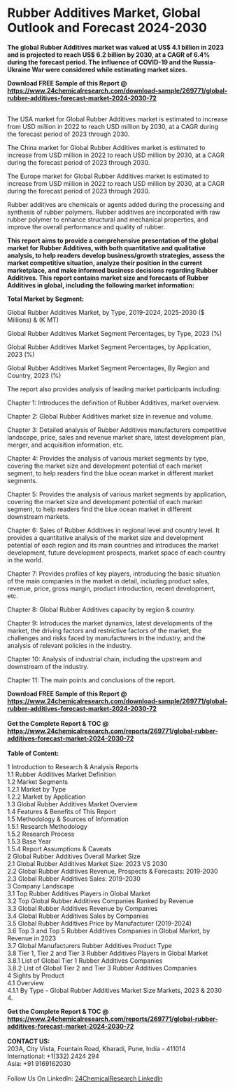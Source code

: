 <h1>Rubber Additives Market, Global Outlook and Forecast 2024-2030</h1><p><strong>The global Rubber Additives market was valued at US$ 4.1 billion in 2023 and is projected to reach US$ 6.2 billion by 2030, at a CAGR of 6.4% during the forecast period. The influence of COVID-19 and the Russia-Ukraine War were considered while estimating market sizes.</strong></p><p>
</p><p></p><div><b>Download FREE Sample of this Report @ 
            <a href="https://www.24chemicalresearch.com/download-sample/269771/global-rubber-additives-forecast-market-2024-2030-72">
            https://www.24chemicalresearch.com/download-sample/269771/global-rubber-additives-forecast-market-2024-2030-72</a></b></div><br><p>
</p><p>The USA market for Global Rubber Additives market is estimated to increase from USD million in 2022 to reach USD million by 2030, at a CAGR during the forecast period of 2023 through 2030.</p><p>
</p><p>The China market for Global Rubber Additives market is estimated to increase from USD million in 2022 to reach USD million by 2030, at a CAGR during the forecast period of 2023 through 2030.</p><p>
</p><p>The Europe market for Global Rubber Additives market is estimated to increase from USD million in 2022 to reach USD million by 2030, at a CAGR during the forecast period of 2023 through 2030.</p><p>
Rubber additives are chemicals or agents added during the processing and synthesis of rubber polymers. Rubber additives are incorporated with raw rubber polymer to enhance structural and mechanical properties, and improve the overall performance and quality of rubber.</p><p>
<strong>This report aims to provide a comprehensive presentation of the global market for Rubber Additives, with both quantitative and qualitative analysis, to help readers develop business/growth strategies, assess the market competitive situation, analyze their position in the current marketplace, and make informed business decisions regarding Rubber Additives. This report contains market size and forecasts of Rubber Additives in global, including the following market information:</strong></p><p>
</p><p>
<strong>Total Market by Segment:</strong></p><p>
Global Rubber Additives Market, by Type, 2019-2024, 2025-2030 ($ Millions) &amp; (K MT)</p><p>
Global Rubber Additives Market Segment Percentages, by Type, 2023 (%)</p><p>
</p><p>
Global Rubber Additives Market Segment Percentages, by Application, 2023 (%)</p><p>
</p><p>
Global Rubber Additives Market Segment Percentages, By Region and Country, 2023 (%)</p><p>
</p><p>
The report also provides analysis of leading market participants including:</p><p>
</p><p>
</p><p>
Chapter 1: Introduces the definition of Rubber Additives, market overview.</p><p>
Chapter 2: Global Rubber Additives market size in revenue and volume.</p><p>
Chapter 3: Detailed analysis of Rubber Additives manufacturers competitive landscape, price, sales and revenue market share, latest development plan, merger, and acquisition information, etc.</p><p>
Chapter 4: Provides the analysis of various market segments by type, covering the market size and development potential of each market segment, to help readers find the blue ocean market in different market segments.</p><p>
Chapter 5: Provides the analysis of various market segments by application, covering the market size and development potential of each market segment, to help readers find the blue ocean market in different downstream markets.</p><p>
Chapter 6: Sales of Rubber Additives in regional level and country level. It provides a quantitative analysis of the market size and development potential of each region and its main countries and introduces the market development, future development prospects, market space of each country in the world.</p><p>
Chapter 7: Provides profiles of key players, introducing the basic situation of the main companies in the market in detail, including product sales, revenue, price, gross margin, product introduction, recent development, etc.</p><p>
Chapter 8: Global Rubber Additives capacity by region &amp; country.</p><p>
Chapter 9: Introduces the market dynamics, latest developments of the market, the driving factors and restrictive factors of the market, the challenges and risks faced by manufacturers in the industry, and the analysis of relevant policies in the industry.</p><p>
Chapter 10: Analysis of industrial chain, including the upstream and downstream of the industry.</p><p>
Chapter 11: The main points and conclusions of the report.</p><div><b>Download FREE Sample of this Report @ 
            <a href="https://www.24chemicalresearch.com/download-sample/269771/global-rubber-additives-forecast-market-2024-2030-72">
            https://www.24chemicalresearch.com/download-sample/269771/global-rubber-additives-forecast-market-2024-2030-72</a></b></div><br><div><b>Get the Complete Report & TOC @ 
            <a href="https://www.24chemicalresearch.com/reports/269771/global-rubber-additives-forecast-market-2024-2030-72">
            https://www.24chemicalresearch.com/reports/269771/global-rubber-additives-forecast-market-2024-2030-72</a></b></div><br>
            <b>Table of Content:</b><p>1 Introduction to Research & Analysis Reports<br />
    1.1 Rubber Additives Market Definition<br />
    1.2 Market Segments<br />
        1.2.1 Market by Type<br />
        1.2.2 Market by Application<br />
    1.3 Global Rubber Additives Market Overview<br />
    1.4 Features & Benefits of This Report<br />
    1.5 Methodology & Sources of Information<br />
        1.5.1 Research Methodology<br />
        1.5.2 Research Process<br />
        1.5.3 Base Year<br />
        1.5.4 Report Assumptions & Caveats<br />
2 Global Rubber Additives Overall Market Size<br />
    2.1 Global Rubber Additives Market Size: 2023 VS 2030<br />
    2.2 Global Rubber Additives Revenue, Prospects & Forecasts: 2019-2030<br />
    2.3 Global Rubber Additives Sales: 2019-2030<br />
3 Company Landscape<br />
    3.1 Top Rubber Additives Players in Global Market<br />
    3.2 Top Global Rubber Additives Companies Ranked by Revenue<br />
    3.3 Global Rubber Additives Revenue by Companies<br />
    3.4 Global Rubber Additives Sales by Companies<br />
    3.5 Global Rubber Additives Price by Manufacturer (2019-2024)<br />
    3.6 Top 3 and Top 5 Rubber Additives Companies in Global Market, by Revenue in 2023<br />
    3.7 Global Manufacturers Rubber Additives Product Type<br />
    3.8 Tier 1, Tier 2 and Tier 3 Rubber Additives Players in Global Market<br />
        3.8.1 List of Global Tier 1 Rubber Additives Companies<br />
        3.8.2 List of Global Tier 2 and Tier 3 Rubber Additives Companies<br />
4 Sights by Product<br />
    4.1 Overview<br />
        4.1.1 By Type - Global Rubber Additives Market Size Markets, 2023 & 2030<br />
        4.</p><div><b>Get the Complete Report & TOC @ 
            <a href="https://www.24chemicalresearch.com/reports/269771/global-rubber-additives-forecast-market-2024-2030-72">
            https://www.24chemicalresearch.com/reports/269771/global-rubber-additives-forecast-market-2024-2030-72</a></b></div><br><b>CONTACT US:</b><br>
            203A, City Vista, Fountain Road, Kharadi, Pune, India - 411014<br>
            International: +1(332) 2424 294<br>
            Asia: +91 9169162030 <br><br>
            Follow Us On LinkedIn: <a href="https://www.linkedin.com/company/24chemicalresearch/">24ChemicalResearch LinkedIn</a>